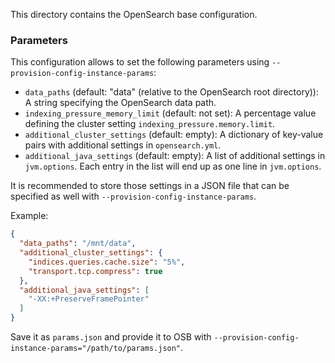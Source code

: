 This directory contains the OpenSearch base configuration.

### Parameters

This configuration allows to set the following parameters using `--provision-config-instance-params`:

* `data_paths` (default: "data" (relative to the OpenSearch root directory)): A string specifying the OpenSearch data path.
* `indexing_pressure_memory_limit` (default: not set): A percentage value defining the cluster setting `indexing_pressure.memory.limit`.
* `additional_cluster_settings` (default: empty): A dictionary of key-value pairs with additional settings in `opensearch.yml`.
* `additional_java_settings` (default: empty): A list of additional settings in `jvm.options`. Each entry in the list will end up as one line in `jvm.options`.

It is recommended to store those settings in a JSON file that can be specified as well with `--provision-config-instance-params`.

Example:

```json
{
  "data_paths": "/mnt/data",
  "additional_cluster_settings": {
    "indices.queries.cache.size": "5%",
    "transport.tcp.compress": true
  },
  "additional_java_settings": [
    "-XX:+PreserveFramePointer"
  ]
}
```

Save it as `params.json` and provide it to OSB with `--provision-config-instance-params="/path/to/params.json"`.
